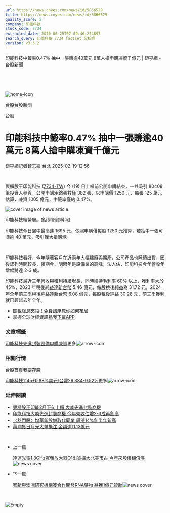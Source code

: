 ```yaml
---
url: https://news.cnyes.com/news/id/5866529
title: https://news.cnyes.com/news/id/5866529
quality_score: 5
company: 印能科技
stock_code: 7734
extracted_date: 2025-06-25T07:09:46.224897
search_query: 印能科技 7734 factset 分析師
version: v3.3.2
---
```


印能科技中籤率0.47% 抽中一張賺逾40萬元 8萬人搶申購凍資千億元 | 鉅亨網 - 台股新聞

‌

‌

![home-icon](/assets/icons/breadCrumb/symbol-icon-home.svg)

[台股](/news/cat/tw_stock)[台股新聞](/news/cat/tw_stock_news)

台股

# 印能科技中籤率0.47% 抽中一張賺逾40萬元 8萬人搶申購凍資千億元

鉅亨網記者魏志豪 台北 2025-02-19 12:56

‌

興櫃股王印能科技 ([7734-TW](https://www.cnyes.com/twstock/7734)) 今 (19) 日上櫃前公開申購結束，一共吸引 80408 筆投資人參與，公開申購承銷張數僅 382 張，以申購價 1250 元、每張 125 萬元估算，凍資 1005 億元，中籤率僅約 0.47%。

![cover image of news article](/_next/image?url=https%3A%2F%2Fcimg.cnyes.cool%2Fprod%2Fnews%2F5866529%2Fl%2Fb9171db38de9713b4ca3df58140f2fea.jpg&w=3840&q=75)

印能科技經營層。(鉅亨網資料照)

印能科技今日盤中最高達 1695 元，依照申購價每股 1250 元推算，若抽中一張可賺逾 40 萬元，吸引龐大搶購潮。

‌

印能科技看好，今年隨著客戶在近兩年大幅建廠與擴產，公司產品也陸續出貨，因後認列時間較長，預期今、明兩年是設備業的高峰，法人估，印能科技今年營收年增幅將達 2-3 成。

印能科技最近三年營收與獲利持續增長，同時維持毛利率 60% 以上，獲利率大於 45%，2023 年稅後純益達[新台幣](https://invest.cnyes.com/forex/detail/usdtwd) 5.46 億元，每股稅後純益為 31.72 元，2024 年全年前三季稅後純益達[新台幣](https://invest.cnyes.com/forex/detail/usdtwd) 6.08 億元，每股稅後純益 30.28 元，前三季獲利就已超越去年全年。

* [關稅降息夾殺！免費講座教你如何布局](https://www.rsc.com.tw/Cnyes_RSC/SeminarBooking2025InvestmentOutlook.aspx?utm_source=anue&utm_medium=usstocks_end)
* 掌握全球財經資訊[點我下載APP](http://www.cnyes.com/app/?utm_source=mweb&utm_medium=HamMenuBanner&utm_campaign=fixed&utm_content=entr)

### 文章標籤

[印能科技](https://news.cnyes.com/tag/印能科技 "印能科技")[先進封裝](https://news.cnyes.com/tag/先進封裝 "先進封裝")[設備](https://news.cnyes.com/tag/設備 "設備")[申購](https://news.cnyes.com/tag/申購 "申購")[凍資](https://news.cnyes.com/tag/凍資 "凍資")更多![arrow-icon](/assets/icons/arrows/arrow-down.svg)

### 相關行情

[台股首頁](https://www.cnyes.com/twstock)[我要存股](https://supr.link/8OHaU)

[印能科技1145+0.88%](https://www.cnyes.com/twstock/7734)[美元/台幣29.384-0.52%](https://invest.cnyes.com/forex/detail/USDTWD)更多![arrow-icon](/assets/icons/arrows/arrow-down.svg)

### 延伸閱讀

* [興櫃股王印能2月下旬上櫃 大啖先進封裝商機](/news/id/5837910)
* [印能科技大啖先進封裝商機 今年營收估增2-3成再創高](/news/id/5850778)
* [〈熱門股〉均華新設備取代同業 周漲14%創半年新高](/news/id/6032716)
* [萬潤獲日月光大單挹注 金額達11.13億元](/news/id/6006991)

‌

* 上一篇

  [達運光電1.8GHz寬頻放大器Q1出貨擴大北美市占 今年來股價翻倍漲](/news/id/5866633)![news cover](https://cimg.cnyes.cool/prod/news/5866633/m/0867421b0f3fd8eaea4cdd7bd074f8eb.jpg)
* 下一篇

  [智新與澳洲研究機構簽合作開發RNA藥物 將獲1億元贊助](/news/id/5866352)![news cover](https://cimg.cnyes.cool/prod/news/5866352/m/9da1d8c175cfd70dd4a6f86b2243d127.jpg)

‌

![Empty](/assets/icons/skeleton/empty-image.svg)

‌
